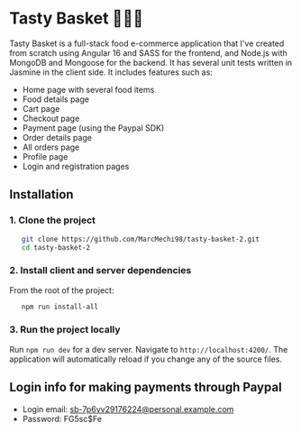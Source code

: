 # Tasty Basket 🛒🍔🥗
Tasty Basket is a full-stack food e-commerce application that I've created from scratch using Angular 16 and SASS for the frontend, and Node.js with MongoDB and Mongoose for the backend. It has several unit tests written in Jasmine in the client side. It includes features such as:
- Home page with several food items
- Food details page
- Cart page
- Checkout page
- Payment page (using the Paypal SDK)
- Order details page
- All orders page
- Profile page
- Login and registration pages

## Installation
### 1. Clone the project
```bash
   git clone https://github.com/MarcMechi98/tasty-basket-2.git
   cd tasty-basket-2
```
### 2. Install client and server dependencies
From the root of the project:
```bash
   npm run install-all
```
### 3. Run the project locally
Run `npm run dev` for a dev server. Navigate to `http://localhost:4200/`. The application will automatically reload if you change any of the source files.

## Login info for making payments through Paypal
- Login email: sb-7p6yv29176224@personal.example.com
- Password: FG5sc$Fe
